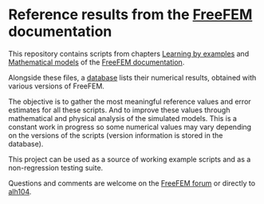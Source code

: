 <!-- 
   - ~/ffalh/ffref/README.md
   - =======================
   - 
   - 
   -     ______    ____  _____    _    ____  __  __ _____                 _ 
   -    /     /,  |  _ \| ____|  / \  |  _ \|  \/  | ____|  _ __ ___   __| |
   -   /     //   | |_) |  _|   / _ \ | | | | |\/| |  _|   | '_ ` _ \ / _` |
   -  /_____//    |  _ <| |___ / ___ \| |_| | |  | | |___ _| | | | | | (_| |
   - (_____(/     |_| \_\_____/_/   \_\____/|_|  |_|_____(_)_| |_| |_|\__,_|
   -                                                                        
   - 
   - [[http://www.ljll.fr/lehyaric][Antoine Le Hyaric]]
   - 
   - Sorbonne Université, CNRS, Laboratoire Jacques-Louis Lions, F-75005, Paris, France
   - 
   - ----------------------------
   - This file is part of FreeFEM
   - ----------------------------
   - FreeFEM is free software; you can redistribute it and/or modify it under the terms of the GNU Lesser General Public License as
   - published by the Free Software Foundation; either version 2.1 of the License, or (at your option) any later version.
   - FreeFEM is distributed in the hope that it will be useful, but WITHOUT ANY WARRANTY; without even the implied warranty of
   - MERCHANTABILITY or FITNESS FOR A PARTICULAR PURPOSE.  See the GNU Lesser General Public License for more details.
   - You should have received a copy of the GNU Lesser General Public License along with FreeFEM; if not, write to the Free Software
   - Foundation, Inc., 51 Franklin St, Fifth Floor, Boston, MA 02110-1301 USA
   - 
   - [[elisp:(progn (org-link-minor-mode) (setq org-link-descriptive nil) (org-toggle-link-display))][hide links]] [[elisp:(progn (org-link-minor-mode) (setq org-link-descriptive t) (org-toggle-link-display))][show links]] [[elisp:(alh-1dex-open)][open 1dex]] [[elisp:(alh-1dex-update)][update 1dex]]
   - [[elisp:(alh-set-keywords)][set keywords]] ([[file:~/alh/bin/headeralh][headeralh]])
   - emacs-keywords freefem markdown start=11/06/24 univ update=11/06/24
   -->

<!-- [[https://docs.github.com/fr/get-started/writing-on-github/getting-started-with-writing-and-formatting-on-github/basic-writing-and-formatting-syntax]] -->

# Reference results from the [FreeFEM](https://github.com/FreeFem) documentation

This repository contains scripts from chapters
[Learning by examples](https://doc.freefem.org/tutorials/index.html)
and [Mathematical models](https://doc.freefem.org/models/index.html)
of the [FreeFEM documentation](https://doc.freefem.org/documentation).

Alongside these files, a [database](history.db) lists their numerical results, obtained with various versions of FreeFEM.

The objective is to gather the most meaningful reference values and error estimates for all these scripts. And to improve these values
through mathematical and physical analysis of the simulated models. This is a constant work in progress so some numerical values may vary
depending on the versions of the scripts (version information is stored in the database).

This project can be used as a source of working example scripts and as a non-regression testing suite.

Questions and comments are welcome on the [FreeFEM forum](https://community.freefem.org) or directly to [alh104](https://github.com/alh104).

<!-- 
   - Local Variables:
   - mode:markdown
   - indent-tabs-mode:nil
   - eval:(visual-line-mode t)
   - coding:utf-8
   - eval:(flyspell-mode)
   - eval:(outline-minor-mode)
   - eval:(org-link-minor-mode)
   - End:
   -->
<!-- LocalWords: emacs
   -->
